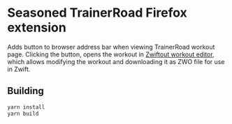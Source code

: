 # Seasoned TrainerRoad Firefox extension

Adds button to browser address bar when viewing TrainerRoad workout page.
Clicking the button, opens the workout in [Zwiftout workout editor](https://nene.github.io/workout-editor),
which allows modifying the workout and downloading it as ZWO file
for use in Zwift.

## Building

```sh
yarn install
yarn build
```
